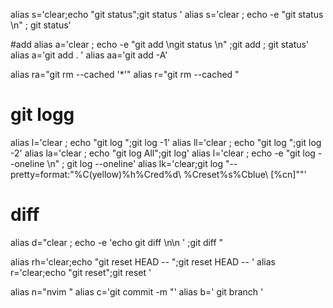 

alias  s='clear;echo "git status";git status '
alias  s='clear ; echo -e "git status  \n" ; git status'

#add
alias   a='clear ; echo -e "git add \ngit status  \n" ;git add ; git status'
alias   a='git add . '
alias  aa='git   add -A'


alias ra="git rm --cached '*'"
alias r="git rm --cached "

# git logg
alias l='clear ; echo "git log ";git log -1'
alias ll='clear ; echo "git log ";git log -2'
alias la='clear ; echo "git log All";git log'
alias  l='clear ; echo -e "git log --oneline  \n" ; git log --oneline'
alias lk='clear;git log "--pretty=format:\"%C(yellow)%h%Cred%d\\ %Creset%s%Cblue\\ [%cn]\""'

# diff 
alias d="clear ; echo -e 'echo git diff \n\n ' ;git diff "

alias rh='clear;echo "git reset HEAD -- ";git reset HEAD -- '
alias r='clear;echo "git reset";git reset '


alias  n="nvim "
alias  c='git commit -m "'
alias  b=' git branch '




